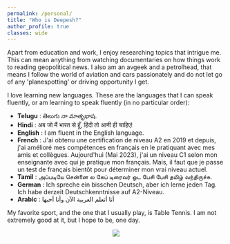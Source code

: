 ```yaml
---
permalink: /personal/
title: "Who is Deepesh?"
author_profile: true
classes: wide
---
```


Apart from education and work, I enjoy researching topics that intrigue me. This can mean anything from watching documentaries on how things work to reading geopolitical news. I also am an avgeek and a petrolhead, that means I follow the world of aviation and cars passionately and do not let go of any 'planespotting' or driving opportunity I get.

I love learning new languages. These are the languages that I can speak fluently, or am learning to speak fluently (in no particular order):

- **Telugu**      : తెలుగు నా మాతృభాష.
- **Hindi**       : अब जो मैं भारत से हूँ, हिंदी तो आनी ही चाहिए!  
- **English**     : I am fluent in the English language.
- **French**      : J'ai obtenu une certification de niveau A2 en 2019 et depuis, j'ai amélioré mes compétences en français en le pratiquant avec mes amis et collègues. Aujourd'hui (Mai 2023), j'ai un niveau C1 selon mon enseignante avec qui je pratique mon français. Mais, il faut que je passe un test de français bientôt pour déterminer mon vrai niveau actuel.
- **Tamil**       : அப்படியே சென்னை ல கேப் டிரைவர் ஓட பேசி பேசி தமிழ் வந்திருச்சு.
- **German**      : Ich spreche ein bisschen Deutsch, aber ich lerne jeden Tag. Ich habe derzeit Deutschkenntnisse auf A2-Niveau.
- **Arabic**      : أنا أتعلم العربية الآن وأنا أحبها

My favorite sport, and the one that I usually play, is Table Tennis. I am not extremely good at it, but I hope to be, one day.

<!-- img align="justify" src="https://saideepesh.github.io/files/TT.gif?raw=true" alt="Photo" style="width: 300px; border-radius: 10px; padding: 8px 8px 8px 8px"/> -->

<p align="center">
  <img src="https://saideepesh.github.io/files/tt_lq.gif?raw=true">
</p>
